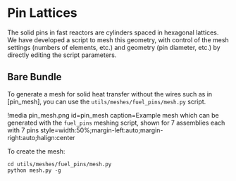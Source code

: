 # Pin Lattices

The solid pins in fast reactors are cylinders spaced in hexagonal lattices.
We have developed a script
to mesh this geometry, with control of the
mesh settings (numbers of elements, etc.)
and geometry (pin diameter, etc.)
by directly editing the script parameters.

## Bare Bundle

To generate a mesh for solid heat transfer without the wires such as in [pin_mesh],
you can use the `utils/meshes/fuel_pins/mesh.py` script.

!media pin_mesh.png
  id=pin_mesh
  caption=Example mesh which can be generated with the `fuel_pins` meshing script, shown for 7 assemblies each with 7 pins
  style=width:50%;margin-left:auto;margin-right:auto;halign:center

To create the mesh:

```
cd utils/meshes/fuel_pins/mesh.py
python mesh.py -g
```

